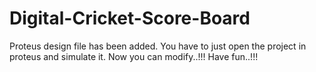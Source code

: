 # Digital-Cricket-Score-Board

Proteus design file has been added. You have to just open the project in proteus and simulate it. Now you can modify..!!! 
Have fun..!!!
